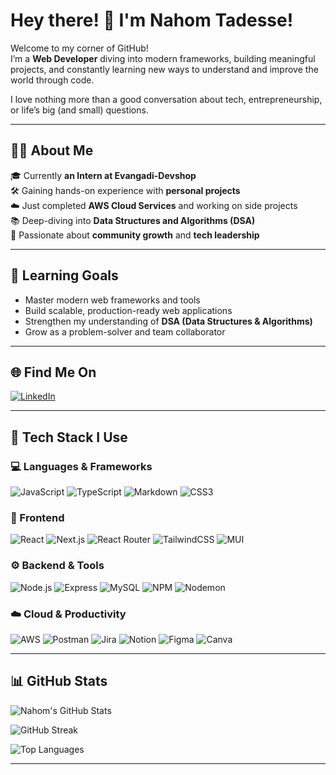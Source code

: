 # Hey there! 👋 I'm Nahom Tadesse!

Welcome to my corner of GitHub!  
I’m a **Web Developer** diving into modern frameworks, building meaningful projects, and constantly learning new ways to understand and improve the world through code.

I love nothing more than a good conversation about tech, entrepreneurship, or life’s big (and small) questions.

---

## 👨‍🎓 About Me

🎓 Currently **an Intern at Evangadi-Devshop**  
🛠️ Gaining hands-on experience with **personal projects**  
☁️ Just completed **AWS Cloud Services** and working on side projects  
📚 Deep-diving into **Data Structures and Algorithms (DSA)**  
🤝 Passionate about **community growth** and **tech leadership**

---

## 🎯 Learning Goals

- Master modern web frameworks and tools  
- Build scalable, production-ready web applications  
- Strengthen my understanding of **DSA (Data Structures & Algorithms)**  
- Grow as a problem-solver and team collaborator

---

## 🌐 Find Me On

[![LinkedIn](https://img.shields.io/badge/-LinkedIn-blue?style=flat-square&logo=linkedin&logoColor=white)](https://www.linkedin.com/in/nahom-tadesse-672292323/)

---

## 🧰 Tech Stack I Use

### 💻 Languages & Frameworks
![JavaScript](https://img.shields.io/badge/-JavaScript-F7DF1E?style=flat&logo=javascript&logoColor=black)
![TypeScript](https://img.shields.io/badge/-TypeScript-3178C6?style=flat&logo=typescript&logoColor=white)
![Markdown](https://img.shields.io/badge/-Markdown-000000?style=flat&logo=markdown)
![CSS3](https://img.shields.io/badge/-CSS3-1572B6?style=flat&logo=css3)

### 🧩 Frontend
![React](https://img.shields.io/badge/-React-61DAFB?style=flat&logo=react)
![Next.js](https://img.shields.io/badge/-Next.js-000000?style=flat&logo=next.js)
![React Router](https://img.shields.io/badge/-React%20Router-CA4245?style=flat&logo=react-router)
![TailwindCSS](https://img.shields.io/badge/-TailwindCSS-38B2AC?style=flat&logo=tailwind-css)
![MUI](https://img.shields.io/badge/-MUI-007FFF?style=flat&logo=mui)

### ⚙️ Backend & Tools
![Node.js](https://img.shields.io/badge/-Node.js-339933?style=flat&logo=node.js)
![Express](https://img.shields.io/badge/-Express-000000?style=flat&logo=express&logoColor=white)
![MySQL](https://img.shields.io/badge/-MySQL-4479A1?style=flat&logo=mysql)
![NPM](https://img.shields.io/badge/-NPM-CB3837?style=flat&logo=npm)
![Nodemon](https://img.shields.io/badge/-Nodemon-76D04B?style=flat&logo=nodemon)

### ☁️ Cloud & Productivity
![AWS](https://img.shields.io/badge/-AWS-232F3E?style=flat&logo=amazon-aws)
![Postman](https://img.shields.io/badge/-Postman-FF6C37?style=flat&logo=postman)
![Jira](https://img.shields.io/badge/-Jira-0052CC?style=flat&logo=jira)
![Notion](https://img.shields.io/badge/-Notion-000000?style=flat&logo=notion)
![Figma](https://img.shields.io/badge/-Figma-F24E1E?style=flat&logo=figma)
![Canva](https://img.shields.io/badge/-Canva-00C4CC?style=flat&logo=canva)

---

## 📊 GitHub Stats

![Nahom's GitHub Stats](https://github-readme-stats.vercel.app/api?username=nahom-eva&show_icons=true&theme=tokyonight)

![GitHub Streak](https://streak-stats.demolab.com?user=nahom-eva&theme=tokyonight)

![Top Languages](https://github-readme-stats.vercel.app/api/top-langs/?username=nahom-eva&layout=compact&theme=tokyonight)

---
